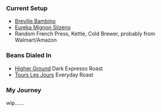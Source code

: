 
### Current Setup
- [Breville Bambino](https://www.breville.com/ca/en/products/espresso/bes450.html) 
- [Eureka Mignon Silzeno](https://www.eureka.co.it/en/products/eureka+1920/mignon+grinders/silent+range/19.aspx)
- Random French Press, Kettle, Cold Brewer, probably from Walmart/Amazon

### Beans Dialed In
- [Higher Ground](https://www.highergroundcafe.ca/coffee-tea) Dark Expresso Roast
- [Tours Les Jours](https://tljus.com/menus/coffee-espresso) Everyday Roast

### My Journey
wip......